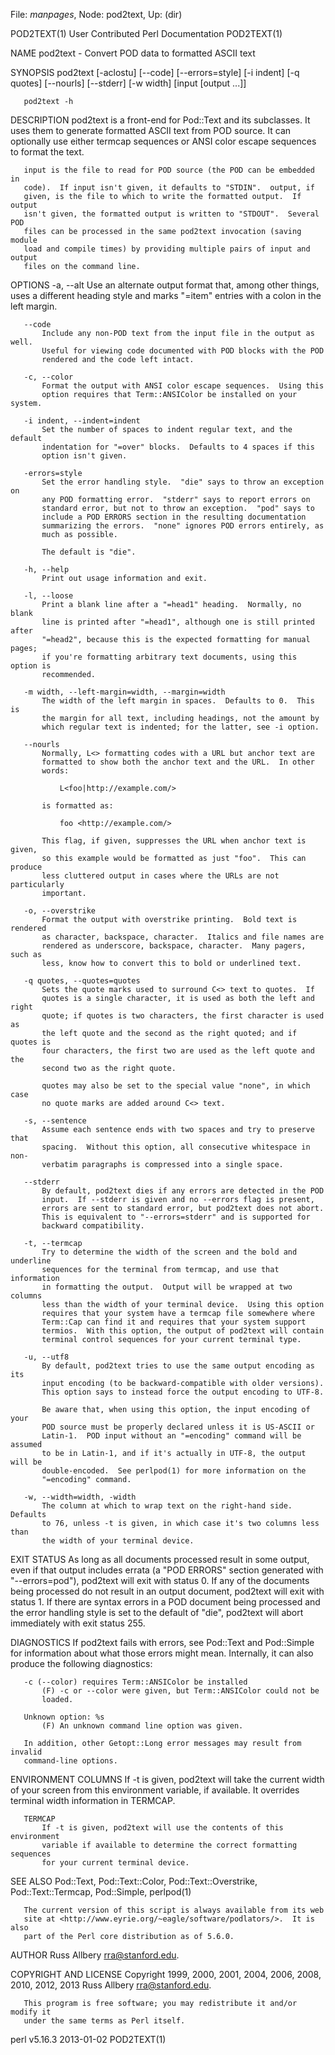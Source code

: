 File: *manpages*,  Node: pod2text,  Up: (dir)

POD2TEXT(1)           User Contributed Perl Documentation          POD2TEXT(1)



NAME
       pod2text - Convert POD data to formatted ASCII text

SYNOPSIS
       pod2text [-aclostu] [--code] [--errors=style] [-i indent]
           [-q quotes] [--nourls] [--stderr] [-w width]
           [input [output ...]]

       pod2text -h

DESCRIPTION
       pod2text is a front-end for Pod::Text and its subclasses.  It uses them
       to generate formatted ASCII text from POD source.  It can optionally
       use either termcap sequences or ANSI color escape sequences to format
       the text.

       input is the file to read for POD source (the POD can be embedded in
       code).  If input isn't given, it defaults to "STDIN".  output, if
       given, is the file to which to write the formatted output.  If output
       isn't given, the formatted output is written to "STDOUT".  Several POD
       files can be processed in the same pod2text invocation (saving module
       load and compile times) by providing multiple pairs of input and output
       files on the command line.

OPTIONS
       -a, --alt
           Use an alternate output format that, among other things, uses a
           different heading style and marks "=item" entries with a colon in
           the left margin.

       --code
           Include any non-POD text from the input file in the output as well.
           Useful for viewing code documented with POD blocks with the POD
           rendered and the code left intact.

       -c, --color
           Format the output with ANSI color escape sequences.  Using this
           option requires that Term::ANSIColor be installed on your system.

       -i indent, --indent=indent
           Set the number of spaces to indent regular text, and the default
           indentation for "=over" blocks.  Defaults to 4 spaces if this
           option isn't given.

       -errors=style
           Set the error handling style.  "die" says to throw an exception on
           any POD formatting error.  "stderr" says to report errors on
           standard error, but not to throw an exception.  "pod" says to
           include a POD ERRORS section in the resulting documentation
           summarizing the errors.  "none" ignores POD errors entirely, as
           much as possible.

           The default is "die".

       -h, --help
           Print out usage information and exit.

       -l, --loose
           Print a blank line after a "=head1" heading.  Normally, no blank
           line is printed after "=head1", although one is still printed after
           "=head2", because this is the expected formatting for manual pages;
           if you're formatting arbitrary text documents, using this option is
           recommended.

       -m width, --left-margin=width, --margin=width
           The width of the left margin in spaces.  Defaults to 0.  This is
           the margin for all text, including headings, not the amount by
           which regular text is indented; for the latter, see -i option.

       --nourls
           Normally, L<> formatting codes with a URL but anchor text are
           formatted to show both the anchor text and the URL.  In other
           words:

               L<foo|http://example.com/>

           is formatted as:

               foo <http://example.com/>

           This flag, if given, suppresses the URL when anchor text is given,
           so this example would be formatted as just "foo".  This can produce
           less cluttered output in cases where the URLs are not particularly
           important.

       -o, --overstrike
           Format the output with overstrike printing.  Bold text is rendered
           as character, backspace, character.  Italics and file names are
           rendered as underscore, backspace, character.  Many pagers, such as
           less, know how to convert this to bold or underlined text.

       -q quotes, --quotes=quotes
           Sets the quote marks used to surround C<> text to quotes.  If
           quotes is a single character, it is used as both the left and right
           quote; if quotes is two characters, the first character is used as
           the left quote and the second as the right quoted; and if quotes is
           four characters, the first two are used as the left quote and the
           second two as the right quote.

           quotes may also be set to the special value "none", in which case
           no quote marks are added around C<> text.

       -s, --sentence
           Assume each sentence ends with two spaces and try to preserve that
           spacing.  Without this option, all consecutive whitespace in non-
           verbatim paragraphs is compressed into a single space.

       --stderr
           By default, pod2text dies if any errors are detected in the POD
           input.  If --stderr is given and no --errors flag is present,
           errors are sent to standard error, but pod2text does not abort.
           This is equivalent to "--errors=stderr" and is supported for
           backward compatibility.

       -t, --termcap
           Try to determine the width of the screen and the bold and underline
           sequences for the terminal from termcap, and use that information
           in formatting the output.  Output will be wrapped at two columns
           less than the width of your terminal device.  Using this option
           requires that your system have a termcap file somewhere where
           Term::Cap can find it and requires that your system support
           termios.  With this option, the output of pod2text will contain
           terminal control sequences for your current terminal type.

       -u, --utf8
           By default, pod2text tries to use the same output encoding as its
           input encoding (to be backward-compatible with older versions).
           This option says to instead force the output encoding to UTF-8.

           Be aware that, when using this option, the input encoding of your
           POD source must be properly declared unless it is US-ASCII or
           Latin-1.  POD input without an "=encoding" command will be assumed
           to be in Latin-1, and if it's actually in UTF-8, the output will be
           double-encoded.  See perlpod(1) for more information on the
           "=encoding" command.

       -w, --width=width, -width
           The column at which to wrap text on the right-hand side.  Defaults
           to 76, unless -t is given, in which case it's two columns less than
           the width of your terminal device.

EXIT STATUS
       As long as all documents processed result in some output, even if that
       output includes errata (a "POD ERRORS" section generated with
       "--errors=pod"), pod2text will exit with status 0.  If any of the
       documents being processed do not result in an output document, pod2text
       will exit with status 1.  If there are syntax errors in a POD document
       being processed and the error handling style is set to the default of
       "die", pod2text will abort immediately with exit status 255.

DIAGNOSTICS
       If pod2text fails with errors, see Pod::Text and Pod::Simple for
       information about what those errors might mean.  Internally, it can
       also produce the following diagnostics:

       -c (--color) requires Term::ANSIColor be installed
           (F) -c or --color were given, but Term::ANSIColor could not be
           loaded.

       Unknown option: %s
           (F) An unknown command line option was given.

       In addition, other Getopt::Long error messages may result from invalid
       command-line options.

ENVIRONMENT
       COLUMNS
           If -t is given, pod2text will take the current width of your screen
           from this environment variable, if available.  It overrides
           terminal width information in TERMCAP.

       TERMCAP
           If -t is given, pod2text will use the contents of this environment
           variable if available to determine the correct formatting sequences
           for your current terminal device.

SEE ALSO
       Pod::Text, Pod::Text::Color, Pod::Text::Overstrike, Pod::Text::Termcap,
       Pod::Simple, perlpod(1)

       The current version of this script is always available from its web
       site at <http://www.eyrie.org/~eagle/software/podlators/>.  It is also
       part of the Perl core distribution as of 5.6.0.

AUTHOR
       Russ Allbery <rra@stanford.edu>.

COPYRIGHT AND LICENSE
       Copyright 1999, 2000, 2001, 2004, 2006, 2008, 2010, 2012, 2013 Russ
       Allbery <rra@stanford.edu>.

       This program is free software; you may redistribute it and/or modify it
       under the same terms as Perl itself.



perl v5.16.3                      2013-01-02                       POD2TEXT(1)
